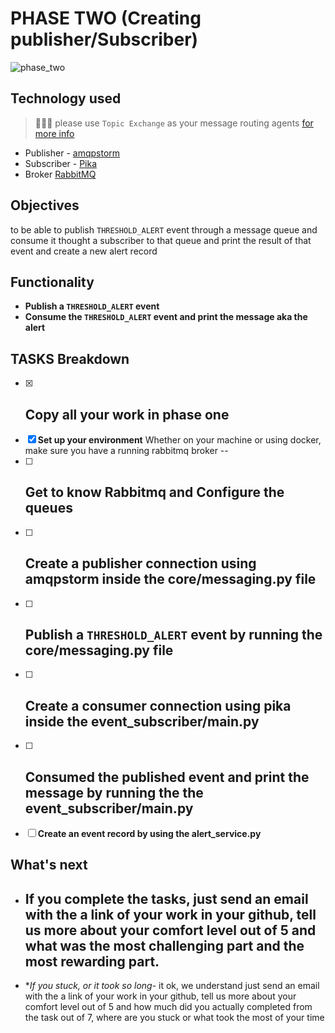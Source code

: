 # PHASE TWO (Creating publisher/Subscriber)

![phase_two](../imgs/phase-two.jpg)

## Technology used

> 📢📢📢 please use `Topic Exchange` as your message routing agents [for more info](https://www.cloudamqp.com/blog/part4-rabbitmq-for-beginners-exchanges-routing-keys-bindings.html)

- Publisher - [amqpstorm](https://www.amqpstorm.io/examples/simple_publisher.html)
- Subscriber - [Pika](https://pika.readthedocs.io/en/stable/intro.html)
- Broker [RabbitMQ](https://www.rabbitmq.com/tutorials/tutorial-one-python.html)

## Objectives

to be able to publish `THRESHOLD_ALERT` event through a message queue and consume it thought a subscriber to that queue and print the result of that event and create a new alert record

## Functionality

- **Publish a `THRESHOLD_ALERT` event**
- **Consume the `THRESHOLD_ALERT` event and print the message aka the alert**

## TASKS Breakdown

- [x] ## **Copy all your work in phase one**
- [x] **Set up your environment**
      Whether on your machine or using docker, make sure you have a running rabbitmq broker
      --
- [ ] ## **Get to know Rabbitmq and Configure the queues**
- [ ] ## **Create a publisher connection using amqpstorm inside the core/messaging.py file**
- [ ] ## **Publish a `THRESHOLD_ALERT` event by running the core/messaging.py file**
- [ ] ## **Create a consumer connection using pika inside the event_subscriber/main.py**
- [ ] ## **Consumed the published event and print the message by running the the event_subscriber/main.py**
- [ ] **Create an event record by using the alert_service.py**

## What's next

- ## **If you complete the tasks**, just send an email with the a link of your work in your github, tell us more about your comfort level out of 5 and what was the most challenging part and the most rewarding part.

- \*_If you stuck, or it took so long_- it ok, we understand just send an email with the a link of your work in your github, tell us more about your comfort level out of 5 and how much did you actually completed from the task out of 7, where are you stuck or what took the most of your time
